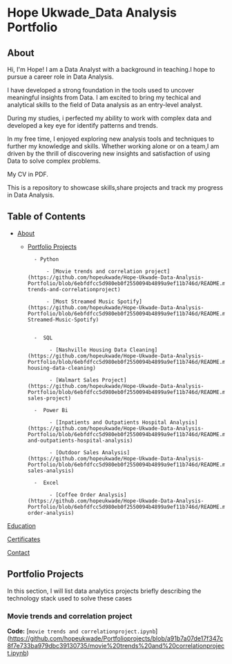 # Hope Ukwade_Data Analysis Portfolio
## About
Hi, I'm Hope! I am a Data Analyst with a background in teaching.I hope to pursue a career role in Data Analysis.


I have developed a strong foundation in the tools used to uncover meaningful insights from Data. I am excited to bring my techical and analytical skills to the field of Data analysis as an entry-level analyst.


During my studies, i perfected my ability to work with complex data and developed a key eye for identify patterns and trends.

In my free time, I enjoyed exploring new analysis tools and techniques to further my knowledge and skills. Whether working alone or on a team,I am driven by the thrill of discovering new insights and satisfaction of using Data to solve complex problems.


My CV in PDF.


This is a repository to showcase skills,share projects and track my progress in Data Analysis.


## Table of Contents


 -  [About](#About)

  
    - [Portfolio Projects](#Portfolio-Projects)

   
            - Python

                - [Movie trends and correlation project](https://github.com/hopeukwade/Hope-Ukwade-Data-Analysis-Portfolio/blob/6ebfdfcc5d980eb0f2550094b4899a9ef11b746d/README.md#movie-trends-and-correlationproject) 

                - [Most Streamed Music Spotify](https://github.com/hopeukwade/Hope-Ukwade-Data-Analysis-Portfolio/blob/6ebfdfcc5d980eb0f2550094b4899a9ef11b746d/README.md#Most-Streamed-Music-Spotify)


            -  SQL

                 - [Nashville Housing Data Cleaning](https://github.com/hopeukwade/Hope-Ukwade-Data-Analysis-Portfolio/blob/6ebfdfcc5d980eb0f2550094b4899a9ef11b746d/README.md#nashville-housing-data-cleaning)

                 - [Walmart Sales Project](https://github.com/hopeukwade/Hope-Ukwade-Data-Analysis-Portfolio/blob/6ebfdfcc5d980eb0f2550094b4899a9ef11b746d/README.md#walmart-sales-project)

            -  Power Bi

                 - [Inpatients and Outpatients Hospital Analysis](https://github.com/hopeukwade/Hope-Ukwade-Data-Analysis-Portfolio/blob/6ebfdfcc5d980eb0f2550094b4899a9ef11b746d/README.md#inpatients-and-outpatients-hospital-analysis)

                 - [Outdoor Sales Analysis](https://github.com/hopeukwade/Hope-Ukwade-Data-Analysis-Portfolio/blob/6ebfdfcc5d980eb0f2550094b4899a9ef11b746d/README.md#outdoor-sales-analysis)

            -  Excel 

                 - [Coffee Order Analysis](https://github.com/hopeukwade/Hope-Ukwade-Data-Analysis-Portfolio/blob/6ebfdfcc5d980eb0f2550094b4899a9ef11b746d/README.md#coffee-order-analysis)


 [Education](Education)
 

 [Certificates](Certificates)


 [Contact](Contact)


 ## Portfolio Projects
 

 In this section, I will list data analytics projects briefly describing the technology stack used to solve these cases


 ### Movie trends and correlation project

 **Code:** [`movie trends and correlationproject.ipynb`] (https://github.com/hopeukwade/Portfolioprojects/blob/a91b7a07de17f347c8f7e733ba979dbc39130735/movie%20trends%20and%20correlationproject.ipynb)

 
 
                 
       
